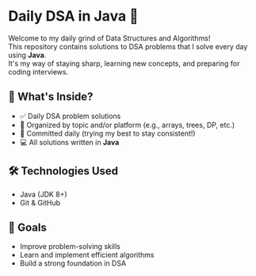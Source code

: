 # Daily DSA in Java 🚀

Welcome to my daily grind of Data Structures and Algorithms!  
This repository contains solutions to DSA problems that I solve every day using **Java**.  
It's my way of staying sharp, learning new concepts, and preparing for coding interviews.

## 📌 What's Inside?

- ✅ Daily DSA problem solutions
- 📁 Organized by topic and/or platform (e.g., arrays, trees, DP, etc.)
- 📅 Committed daily (trying my best to stay consistent!)
- 💻 All solutions written in **Java**

## 🛠 Technologies Used

- Java (JDK 8+)
- Git & GitHub

## 🌱 Goals

- Improve problem-solving skills
- Learn and implement efficient algorithms
- Build a strong foundation in DSA



